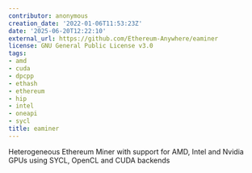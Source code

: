 ```yaml
---
contributor: anonymous
creation_date: '2022-01-06T11:53:23Z'
date: '2025-06-20T12:22:10'
external_url: https://github.com/Ethereum-Anywhere/eaminer
license: GNU General Public License v3.0
tags:
- amd
- cuda
- dpcpp
- ethash
- ethereum
- hip
- intel
- oneapi
- sycl
title: eaminer
---
```


Heterogeneous Ethereum Miner with support for AMD, Intel and Nvidia GPUs using SYCL, OpenCL and
CUDA backends
